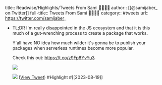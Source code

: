 title:: Readwise/Highlights/Tweets From Sami 🏃🏽‍♂️👹
author:: [[@samijaber_ on Twitter]]
full-title:: Tweets From Sami 🏃🏽‍♂️👹
category:: #tweets
url:: https://twitter.com/samijaber_
- TL;DR I'm really disappointed in the JS ecosystem and that it is this much of a gut-wrenching process to create a package that works.
  
  Y'all have NO idea how much wilder it's gonna be to publish your packages when serverless runtimes become more popular.
  
  Check this out: https://t.co/z9Fp8YvYu3
  
  ![](https://pbs.twimg.com/media/F3w7w6uXQAEZ18L.jpg)
  
  ![](https://pbs.twimg.com/media/F3w7zMtWQAAaYDH.jpg) ([View Tweet](https://twitter.com/samijaber_/status/1692293333329047717)) #Highlight #[[2023-08-19]]